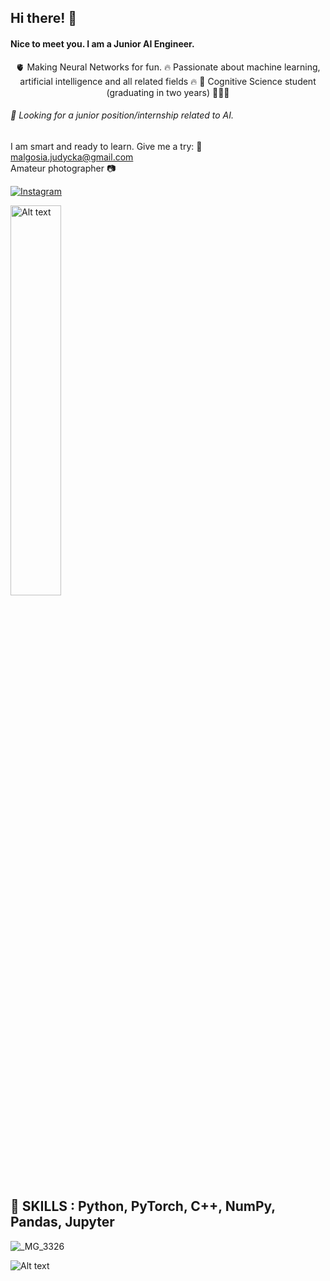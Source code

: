 ## Hi there! 👋

#### Nice to meet you. I am a Junior AI Engineer.

<p align="center"> 🫀 Making Neural Networks for fun.  
🔥 Passionate about machine learning,   artificial intelligence    
and    
all related fields 🔥     
🧠 Cognitive Science student    (graduating in two years) 👩🏼‍🎓 </p>

###### 🔎 Looking for a junior position/internship related to AI.

I am smart and ready to learn. Give me a try:
📧 malgosia.judycka@gmail.com  
Amateur photographer 📷   
  
[![Instagram](https://img.shields.io/badge/Instagram-E4405F?style=for-the-badge&logo=instagram&logoColor=white)](https://www.instagram.com/mjudycka/)  

<img src="https://github.com/user-attachments/assets/c26fbea5-909b-491d-9ef5-792ec0dc08ee" alt="Alt text" style="width: 40%;"/> 

## 🗻 SKILLS : Python, PyTorch, C++, NumPy, Pandas, Jupyter

![_MG_3326](https://github.com/user-attachments/assets/5d9d93ac-c2f1-462e-a6d7-1a50f0f4d521)

<img src="https://github.com/user-attachments/assets/a85d90cc-d3dd-41b6-b479-67a802beffdd" alt="Alt text"/>







